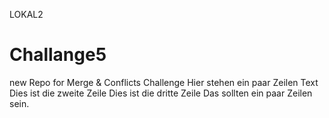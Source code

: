 LOKAL2
# Challange5
new Repo for Merge &amp; Conflicts Challenge
Hier stehen ein paar Zeilen Text
Dies ist die zweite Zeile
Dies ist die dritte Zeile
Das sollten ein paar Zeilen sein.

